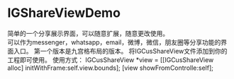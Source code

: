 # IGShareViewDemo
简单的一个分享展示界面，可以随意扩展，随意更改使用。 <br>
可以作为messenger，whatsapp，email，微博，微信，朋友圈等分享功能的界面入口。
第一个版本是九宫格布局的版本。
将IGCusShareView文件添加到你的工程即可使用。
使用方式：
IGCusShareView *view = [[IGCusShareView alloc] initWithFrame:self.view.bounds];
[view showFromControlle:self];
